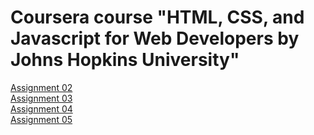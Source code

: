 # Coursera course "HTML, CSS, and Javascript for Web Developers by Johns Hopkins University"

<a target="_blank" href="https://bilalmalik10.github.io/coursera-test/module2-solution/index.html">Assignment 02</a><br/>
<a target="_blank" href="https://bilalmalik10.github.io/coursera-test/module3-solution/index.html">Assignment 03</a><br/>
<a target="_blank" href="https://bilalmalik10.github.io/coursera-test/module4-solution/index.html">Assignment 04</a><br/>
<a target="_blank" href="https://bilalmalik10.github.io/coursera-test/module5-solution/index.html">Assignment 05</a><br/>
